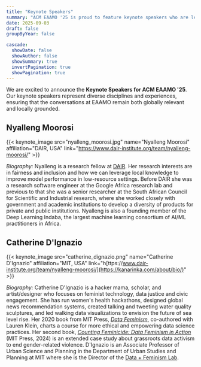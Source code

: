 ```yaml
---
title: "Keynote Speakers"
summary: "ACM EAAMO '25 is proud to feature keynote speakers who are leading voices in research, policy, and practice at the intersection of equity and algorithms."
date: 2025-09-03
draft: false
groupByYear: false

cascade:
  showDate: false
  showAuthor: false
  showSummary: true
  invertPagination: true
  showPagination: true
---
```


We are excited to announce the **Keynote Speakers for ACM EAAMO '25**. Our keynote speakers represent diverse disciplines and experiences, ensuring that the conversations at EAAMO remain both globally relevant and locally grounded.

## Nyalleng Moorosi
{{< keynote_image src="nyalleng_moorosi.jpg" name="Nyalleng Moorosi" affiliation="DAIR, USA" link="https://www.dair-institute.org/team/nyalleng-moorosi/" >}}

*Biography:* Nyalleng is a research fellow at [DAIR](https://www.dair-institute.org/). Her research interests are in fairness and inclusion and how we can leverage local knowledge to improve model performance in low-resource settings. Before DAIR she was a research software engineer at the Google Africa research lab and previous to that she was a senior researcher at the South African Council for Scientific and Industrial research, where she worked closely with government and academic institutions to develop a diversity of products for private and public institutions. Nyalleng is also a founding member of the Deep Learning Indaba, the largest machine learning consortium of AI/ML practitioners in Africa.

## Catherine D'Ignazio
{{< keynote_image src="catherine_dignazio.png" name="Catherine D'Ignazio" affiliation="MIT, USA" link="h[ttps://www.dair-institute.org/team/nyalleng-moorosi/](https://kanarinka.com/about/bio/)" >}}

*Biography:* Catherine D'Ignazio is a hacker mama, scholar, and artist/designer who focuses on feminist technology, data justice and civic engagement. She has run women's health hackathons, designed global news recommendation systems, created talking and tweeting water quality sculptures, and led walking data visualizations to envision the future of sea level rise. Her 2020 book from MIT Press, [*Data Feminism*](https://bookbook.pubpub.org/data-feminism), co-authored with Lauren Klein, charts a course for more ethical and empowering data science practices. Her second book, [*Counting Feminicide: Data Feminism in Action*](https://mitpress.mit.edu/9780262048873/counting-feminicide/) (MIT Press, 2024) is an extended case study about grassroots data activism to end gender-related violence. D'Ignazio is an Associate Professor of Urban Science and Planning in the Department of Urban Studies and Planning at MIT where she is the Director of the [Data + Feminism Lab](http://dataplusfeminism.mit.edu).